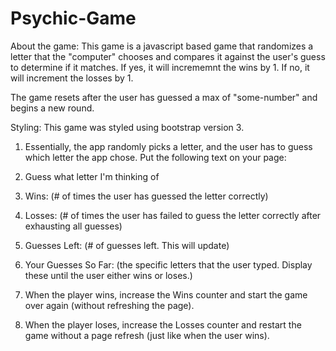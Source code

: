 # Psychic-Game

About the game: This game is a javascript based game that randomizes a letter that the "computer" chooses and compares it against the user's guess to determine if it matches. 
If yes, it will incrememnt the wins by 1. 
If no, it will increment the losses by 1.

The game resets after the user has guessed a max of "some-number" and begins a new round.

Styling: This game was styled using bootstrap version 3. 

1. Essentially, the app randomly picks a letter, and the user has to guess which letter the app chose. Put the following text on your page:

2. Guess what letter I'm thinking of

3. Wins: (# of times the user has guessed the letter correctly)

4. Losses: (# of times the user has failed to guess the letter correctly after exhausting all guesses)

5. Guesses Left: (# of guesses left. This will update)

6. Your Guesses So Far: (the specific letters that the user typed. Display these until the user either wins or loses.)

7. When the player wins, increase the Wins counter and start the game over again (without refreshing the page).

8. When the player loses, increase the Losses counter and restart the game without a page refresh (just like when the user wins).
